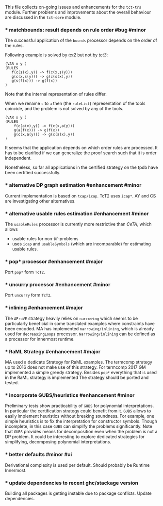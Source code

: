 This file collects on-going issues and enhancements for the `tct-trs` module.
Further problems and improvements about the overall behaviour are discussed in
the `tct-core` module.

### * matchbounds: result depends on rule order #bug #minor

The successful application of the `bounds` processor depends on the order of
the rules. 

Following example is solved by _tct2_ but not by _tct3_:

```
(VAR x y )
(RULES 
   f(c(s(x),y)) -> f(c(x,s(y)))
   g(c(x,s(y))) -> g(c(s(x),y))
   g(s(f(x))) -> g(f(x))
)
```

Note that the internal representation of rules differ.

When we rename `s` to `a` then (the `ruleList`) representation of the tools
coincide, and the problem is not solved by any of the tools.

```
(VAR x y )
(RULES 
    f(c(a(x),y)) -> f(c(x,a(y)))
    g(a(f(x))) -> g(f(x))
    g(c(x,a(y))) -> g(c(a(x),y))
)
```

It seems that the application depends on which order rules are processed. It
has to be clarified if we can generalize the proof search such that it is order
independent. 

Nonetheless, so far all applications in the certified strategy on the tpdb have
been certified successfully.



### * alternative DP graph estimation #enhancement #minor

Current implementation is based on `tcap/icap`. TcT2 uses `icap*`. AY and CS
are investigating other alternatives.



### * alternative usable rules estimation #enhancement #minor

The `usableRules` processor is currently more restrictive than _CeTA_, which allows
- usable rules for non-`DP` problems
- uses `icap` and `usableSymbols` (which are incomparable) for estimating usable rules.



### * pop* processor #enhancement #major

Port `pop*` form `TcT2`.



### * uncurry processor #enhancement #minor

Port `uncurry` form `TcT2`.



### * inlining #enhancement #major

The `AProVE` strategy heavily relies on `narrowing` which seems to be
particularly beneficial in some translated examples where constraints have been
encoded. MA has implemented `narrowing/inlining`, which is already used for
`decreasingLoops` processor. `Narrowing/inlining` can be defined as a processor
for innermost runtime.



### * RaML Strategy #enhancement #major

MA used a dedicate Strategy for RaML examples. The termcomp strategy up to 2016
does not make use of this strategy. For termcomp 2017 GM implemented a simple greedy
strategy.
Besides  `pop*` everything that is used in the RaML strategy is implemented 
The strategy should be ported and tested.



### * incorporate GUBS/heuristics #enhancement #minor

Preliminary tests show practicability of `GUBS` for polynomial interpretations.
In particular the certification strategy could benefit from it. `GUBS` allows
to easily implement heuristics without breaking soundness. For example, one
simple heuristics is to fix the interpretation for constructor symbols. Though
incomplete, in this case `GUBS` can simplify the problems significantly. Note
that `GUBS` provides means for decomposition even when the problem is not a DP
problem. It could be interesting to explore dedicated strategies for
simplifying, decomposing polynomial interpretations.



### * better defaults #minor #ui

Derivational complexity is used per default. Should probably be Runtime
Innermost.



### * update dependencies to recent ghc/stackage version

Building all packages is getting instable due to package conflicts. Update
dependencies.


